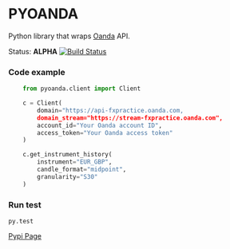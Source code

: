 # PYOANDA 

Python library that wraps [Oanda](http://oanda.com) API.


Status: __ALPHA__ [![Build Status](https://travis-ci.org/toloco/pyoanda.svg?branch=master)](https://travis-ci.org/toloco/pyoanda)



### Code example

```python
    from pyoanda.client import Client

    c = Client(
        domain="https://api-fxpractice.oanda.com, 
        domain_stream="https://stream-fxpractice.oanda.com", 
        account_id="Your Oanda account ID",
        access_token="Your Oanda access token"
    )

    c.get_instrument_history(
    	instrument="EUR_GBP",
    	candle_format="midpoint",
    	granularity="S30"
    )
```

### Run test
```shell
py.test
```


[Pypi Page](https://pypi.python.org/pypi/pyoanda/0.1.0)
